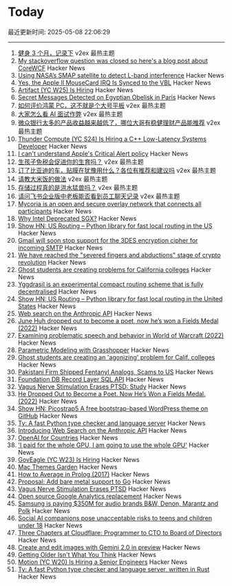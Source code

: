 # Today

最近更新时间: 2025-05-08 22:06:29

--- 
1. [健身 3 个月，记录下](https://www.v2ex.com/t/1130335) v2ex 最热主题
2. [My stackoverflow question was closed so here's a blog post about CoreWCF](https://richardcocks.github.io/2025-05-08-CoreWCF.html) Hacker News
3. [Using NASA’s SMAP satellite to detect L-band interference](https://radioandnukes.substack.com/p/how-dare-you-transmit-at-14-ghz) Hacker News
4. [Yes, the Apple II MouseCard IRQ Is Synced to the VBL](https://www.colino.net/wordpress/en/archives/2025/05/08/yes-the-apple-ii-mousecard-irq-is-synced-to-the-vbl/) Hacker News
5. [Artifact (YC W25) Is Hiring](https://www.ycombinator.com/companies/artifact-2/jobs/8j2BXI0-forward-deployed-software-engineer) Hacker News
6. [Secret Messages Detected on Egyptian Obelisk in Paris](https://archaeology.org/news/2025/05/06/secret-messages-detected-on-egyptian-obelisk-in-paris/) Hacker News
7. [如何评价鸿蒙 PC，这不就是个大号平板](https://www.v2ex.com/t/1130368) v2ex 最热主题
8. [大家怎么看 AI 面试作弊](https://www.v2ex.com/t/1130311) v2ex 最热主题
9. [微众银行太多的产品收益越来越低了，哪位大哥有稳健理财产品能推荐](https://www.v2ex.com/t/1130308) v2ex 最热主题
10. [Thunder Compute (YC S24) Is Hiring a C++ Low-Latency Systems Developer](https://www.ycombinator.com/companies/thunder-compute/jobs/6nKTbsu-systems-engineer) Hacker News
11. [I can't understand Apple's Critical Alert policy](https://jhan.bearblog.dev/i-cant-understand-apples-critical-alert-policy/) Hacker News
12. [生孩子免税会促进你的生育吗？](https://www.v2ex.com/t/1130370) v2ex 最热主题
13. [订了比亚迪的车，贴膜在犹豫用什么？各位有推荐和建议吗](https://www.v2ex.com/t/1130362) v2ex 最热主题
14. [请教大米饭的做法](https://www.v2ex.com/t/1130342) v2ex 最热主题
15. [存储过程真的是洪水猛兽吗？](https://www.v2ex.com/t/1130319) v2ex 最热主题
16. [请问飞书企业版中老板能否看到员工聊天记录](https://www.v2ex.com/t/1130318) v2ex 最热主题
17. [Mycoria is an open and secure overlay network that connects all participants](https://mycoria.org/) Hacker News
18. [Why Intel Deprecated SGX?](https://hardenedvault.net/blog/2022-01-15-sgx-deprecated/) Hacker News
19. [Show HN: US Routing – Python library for fast local routing in the US](https://github.com/ivanbelenky/us-routing) Hacker News
20. [Gmail will soon stop support for the 3DES encryption cipher for incoming SMTP](https://workspaceupdates.googleblog.com/2025/05/update-for-gmail-support-for-the-3des-encryption-cipher-for-incoming-smtp-connections.html) Hacker News
21. [We have reached the "severed fingers and abductions" stage of crypto revolution](https://arstechnica.com/security/2025/05/we-have-reached-the-severed-fingers-and-abductions-stage-of-the-crypto-revolution/) Hacker News
22. [Ghost students are creating problems for California colleges](https://www.sfgate.com/bayarea/article/ghost-students-creating-problem-calif-colleges-20311708.php) Hacker News
23. [Yggdrasil is an experimental compact routing scheme that is fully decentralised](https://yggdrasil-network.github.io/about.html) Hacker News
24. [Show HN: US Routing – Python library for fast local routing in the United States](https://github.com/ivanbelenky/us-routing) Hacker News
25. [Web search on the Anthropic API](https://www.anthropic.com/news/web-search-api) Hacker News
26. [June Huh dropped out to become a poet, now he’s won a Fields Medal (2022)](https://www.quantamagazine.org/june-huh-high-school-dropout-wins-the-fields-medal-20220705/) Hacker News
27. [Examining problematic speech and behavior in World of Warcraft (2022)](https://tcjournal.org/vol8/jackson/) Hacker News
28. [Parametric Modeling with Grasshopper](https://baharmon.github.io/basics) Hacker News
29. [Ghost students are creating an 'agonizing' problem for Calif. colleges](https://www.sfgate.com/bayarea/article/ghost-students-creating-problem-calif-colleges-20311708.php) Hacker News
30. [Pakistani Firm Shipped Fentanyl Analogs, Scams to US](https://krebsonsecurity.com/2025/05/pakistani-firm-shipped-fentanyl-analogs-scams-to-us/) Hacker News
31. [Foundation DB Record Layer SQL API](https://foundationdb.github.io/fdb-record-layer/SQL_Reference.html) Hacker News
32. [Vagus Nerve Stimulation Erases PTSD: Study](https://neurosciencenews.com/vagus-nerve-stimulation-ptsd-28818/) Hacker News
33. [He Dropped Out to Become a Poet. Now He’s Won a Fields Medal. (2022)](https://www.quantamagazine.org/june-huh-high-school-dropout-wins-the-fields-medal-20220705/) Hacker News
34. [Show HN: Picostrap5 A free bootstrap-based WordPress theme on GitHub](https://github.com/livecanvas-team/picostrap5) Hacker News
35. [Ty: A fast Python type checker and language server](https://github.com/astral-sh/ty) Hacker News
36. [Introducing Web Search on the Anthropic API](https://www.anthropic.com/news/web-search-api) Hacker News
37. [OpenAI for Countries](https://openai.com/global-affairs/openai-for-countries/) Hacker News
38. ['I paid for the whole GPU, I am going to use the whole GPU'](https://modal.com/blog/gpu-utilization-guide) Hacker News
39. [GovEagle (YC W23) Is Hiring](https://www.ycombinator.com/companies/goveagle/jobs/ogNRCkd-platform-engineering-contractor-short-term) Hacker News
40. [Mac Themes Garden](https://damien.zone/introducing-mac-themes-garden/) Hacker News
41. [How to Average in Prolog (2017)](https://storytotell.org/how-to-average-in-prolog) Hacker News
42. [Proposal: Add bare metal support to Go](https://github.com/golang/go/issues/73608) Hacker News
43. [Vagus Nerve Stimulation Erases PTSD](https://neurosciencenews.com/vagus-nerve-stimulation-ptsd-28818/) Hacker News
44. [Open source Google Analytics replacement](https://github.com/rybbit-io/rybbit) Hacker News
45. [Samsung is paying $350M for audio brands B&W, Denon, Marantz and Polk](https://www.engadget.com/audio/samsung-is-paying-350-million-for-audio-brands-bowers--wilkins-denon-marantz-and-polk-131514754.html) Hacker News
46. [Social AI companions pose unacceptable risks to teens and children under 18](https://www.commonsensemedia.org/ai-ratings/social-ai-companions) Hacker News
47. [Three Chapters at Cloudflare: Programmer to CTO to Board of Directors](https://blog.cloudflare.com/en-us/three-chapters-at-cloudflare-programmer-to-cto-to-board-of-directors/) Hacker News
48. [Create and edit images with Gemini 2.0 in preview](https://developers.googleblog.com/en/generate-images-gemini-2-0-flash-preview/) Hacker News
49. [Getting Older Isn't What You Think](https://www.katycowan.co.uk/blog/getting-old) Hacker News
50. [Motion (YC W20) Is Hiring a Senior Engineers](https://jobs.ashbyhq.com/motion/4f5f6a29-3af0-4d79-99a4-988ff7c5ba05?utm_source=hn) Hacker News
51. [Ty: A fast Python type checker and language server, written in Rust](https://github.com/astral-sh/ty) Hacker News

